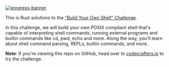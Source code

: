 [![progress-banner](https://backend.codecrafters.io/progress/shell/64516c05-62fc-49c5-8c9b-74832758cadf)](https://app.codecrafters.io/users/codecrafters-bot?r=2qF)

This is Rust solutions to the
["Build Your Own Shell" Challenge](https://app.codecrafters.io/courses/shell/overview).

In this challenge, we will build your own POSIX compliant shell that's capable of
interpreting shell commands, running external programs and builtin commands like
cd, pwd, echo and more. Along the way, you'll learn about shell command parsing,
REPLs, builtin commands, and more.

**Note**: If you're viewing this repo on GitHub, head over to
[codecrafters.io](https://codecrafters.io) to try the challenge.
